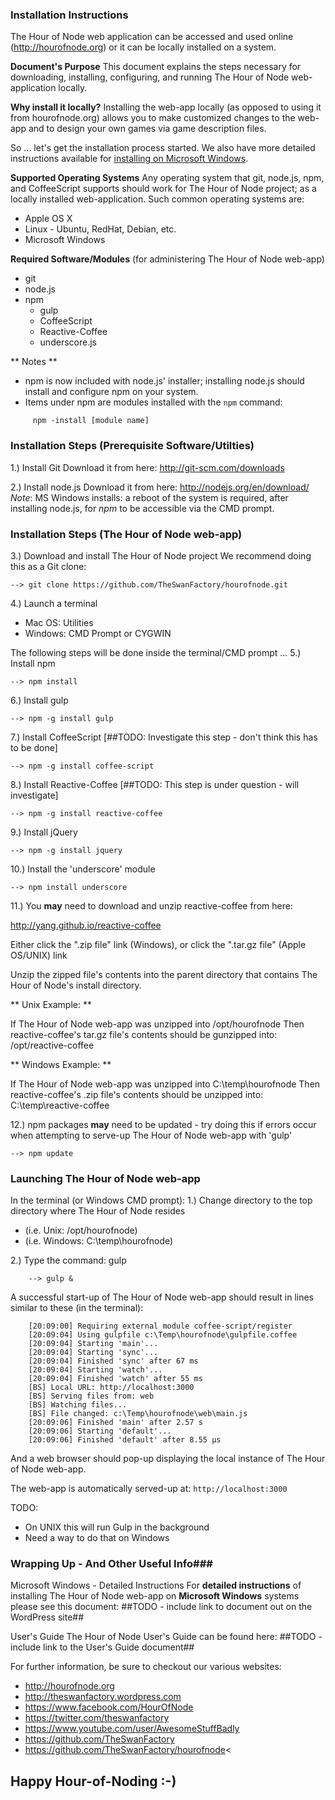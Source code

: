### Installation Instructions ###

The Hour of Node web application can be accessed and used online (http://hourofnode.org) or it can be locally installed on a system.  

**Document's Purpose**
This document explains the steps necessary for downloading, installing, configuring, and running The Hour of Node web-application locally.

**Why install it locally?**
Installing the web-app locally (as opposed to using it from hourofnode.org) allows you to make customized changes to the web-app and to design your own games via game description files.

So ... let's get the installation process started.  We also have more detailed instructions available for [installing on Microsoft Windows](http://theswanfactory.com/2014/12/06/installation-instructions-ms-windows/).

**Supported Operating Systems**
Any operating system that git, node.js, npm, and CoffeeScript supports should work for The Hour of Node project; as a locally installed web-application.  Such common operating systems are:

  * Apple OS X
  * Linux - Ubuntu, RedHat, Debian, etc.
  * Microsoft Windows

**Required Software/Modules**
(for administering The Hour of Node web-app)

  * git
  * node.js
  * npm
    * gulp
    * CoffeeScript
    * Reactive-Coffee
    * underscore.js

** Notes **
  *  npm is now included with node.js' installer; installing node.js should install and configure npm on your system.
  *  Items under npm are modules  installed with the `npm` command:
```  
     npm -install [module name]
```

### Installation Steps (Prerequisite Software/Utilties) ###

1.) Install Git
  Download it from here: http://git-scm.com/downloads

2.) Install node.js
  Download it from here: http://nodejs.org/en/download/
*Note*: MS Windows installs: a reboot of the system is required, after installing node.js, for *npm* to be accessible via the CMD prompt. 

### Installation Steps (The Hour of Node web-app) ###
3.) Download and install The Hour of Node project
We recommend doing this as a Git clone:
```
--> git clone https://github.com/TheSwanFactory/hourofnode.git
```
4.) Launch a terminal

  * Mac OS: Utilities
  * Windows: CMD Prompt or CYGWIN

The following steps will be done inside the terminal/CMD prompt ...
5.) Install npm
```
--> npm install
```
6.) Install gulp
```
--> npm -g install gulp
```
7.) Install CoffeeScript [##TODO: Investigate this step - don't think this has to be done]
```
--> npm -g install coffee-script
```
8.) Install Reactive-Coffee  [##TODO: This step is under question - will investigate]
```
--> npm -g install reactive-coffee
```
9.) Install jQuery
```
--> npm -g install jquery
```
10.) Install the 'underscore' module
```
--> npm install underscore
```

11.) You **may** need to download and unzip reactive-coffee from here:

http://yang.github.io/reactive-coffee

Either click the ".zip file" link (Windows), or click the ".tar.gz file" (Apple OS/UNIX) link

Unzip the zipped file's contents into the parent directory that contains The Hour of Node's install directory.  

** Unix Example: **

If The Hour of Node web-app was unzipped into /opt/hourofnode
Then reactive-coffee's tar.gz file's contents should be gunzipped into: /opt/reactive-coffee

** Windows Example: **

If The Hour of Node web-app was unzipped into C:\temp\hourofnode
Then reactive-coffee's .zip file's contents should be unzipped into: C:\temp\reactive-coffee

12.) npm packages **may** need to be updated - try doing this if errors occur when attempting to serve-up The Hour of Node web-app with 'gulp' 
```
--> npm update
```

### Launching The Hour of Node web-app ###
In the terminal (or Windows CMD prompt):
1.) Change directory to the top directory where The Hour of Node resides

  * (i.e. Unix: /opt/hourofnode)
  * (i.e. Windows: C:\temp\hourofnode)

2.) Type the command: gulp
```
    --> gulp &
```
A successful start-up of The Hour of Node web-app should result in lines similar to these (in the terminal):
```
    [20:09:00] Requiring external module coffee-script/register
    [20:09:04] Using gulpfile c:\Temp\hourofnode\gulpfile.coffee
    [20:09:04] Starting 'main'...
    [20:09:04] Starting 'sync'...
    [20:09:04] Finished 'sync' after 67 ms
    [20:09:04] Starting 'watch'...
    [20:09:04] Finished 'watch' after 55 ms
    [BS] Local URL: http://localhost:3000
    [BS] Serving files from: web
    [BS] Watching files...
    [BS] File changed: c:\Temp\hourofnode\web\main.js
    [20:09:06] Finished 'main' after 2.57 s
    [20:09:06] Starting 'default'...
    [20:09:06] Finished 'default' after 8.55 µs
```
And a web browser should pop-up displaying the local instance of The Hour of Node web-app.

The web-app is automatically served-up at:
`http://localhost:3000`

TODO: 
  - On UNIX this will run Gulp in the background
  - Need a way to do that on Windows

### Wrapping Up - And Other Useful Info###
Microsoft Windows - Detailed Instructions
For **detailed instructions** of installing The Hour of Node web-app on **Microsoft Windows** systems please see this document:  ##TODO - include link to document out on the WordPress site##

User's Guide
The Hour of Node User's Guide can be found here:
  ##TODO - include link to the User's Guide document##

For further information, be sure to checkout our various websites:

  * http://hourofnode.org
  * http://theswanfactory.wordpress.com
  * https://www.facebook.com/HourOfNode
  * https://twitter.com/theswanfactory
  * https://www.youtube.com/user/AwesomeStuffBadly
  * https://github.com/TheSwanFactory
  * https://github.com/TheSwanFactory/hourofnode<


## Happy Hour-of-Noding :-) ##
